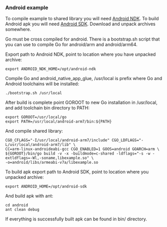 ### Android example

To compile example to shared library you will need [Android NDK](https://developer.android.com/ndk/downloads/index.html).
To build Android apk you will need [Android SDK](http://developer.android.com/sdk/index.html#Other).
Download and unpack archives somewhere.

Go must be cross compiled for android. There is a bootstrap.sh script that you can use to compile Go for android/arm and android/arm64.

Export path to Android NDK, point to location where you have unpacked archive:

    export ANDROID_NDK_HOME=/opt/android-ndk

Compile Go and android_native_app_glue, /usr/local is prefix where Go and Android toolchains will be installed:

    ./bootstrap.sh /usr/local

After build is complete point GOROOT to new Go installation in /usr/local, and add toolchain bin directory to PATH:

    export GOROOT=/usr/local/go
    export PATH=/usr/local/android-arm7/bin:${PATH}

And compile shared library:

    CGO_CFLAGS="-I/usr/local/android-arm7/include" CGO_LDFLAGS="-L/usr/local/android-arm7/lib" \
    CC=arm-linux-androideabi-gcc CGO_ENABLED=1 GOOS=android GOARCH=arm \
    ${GOROOT}/bin/go build -v -x -buildmode=c-shared -ldflags="-s -w -extldflags=-Wl,-soname,libexample.so" \
    -o=android/libs/armeabi-v7a/libexample.so

To build apk export path to Android SDK, point to location where you unpacked archive:

    export ANDROID_HOME=/opt/android-sdk

And build apk with ant:

    cd android
    ant clean debug

If everything is successfully built apk can be found in bin/ directory.
